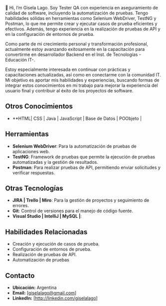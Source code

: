  👋 Hi, I’m Gisela Lago.
 Soy Tester QA con experiencia en aseguramiento de calidad de software, incluyendo la automatización de pruebas. Tengo habilidades sólidas en herramientas como Selenium WebDriver, TestNG y Postman, lo que me permite crear y ejecutar casos de prueba eficientes y efectivos.
Además, tengo experiencia en la realización de pruebas de API y en la configuración de entornos de prueba.

Como parte de mi crecimiento personal y transformación profesional, actualmente estoy avanzando exitosamente en la capacitación para convertirme en desarrollador Backend en el Inst. de Tecnologías -Educación IT-.

Estoy especialmente interesada en continuar con prácticas y capacitaciones actualizadas, así como en conectarme con la comunidad IT. Mi objetivo es aportar mis habilidades y experiencias, buscando formas de integrar estos conocimientos en mi trabajo para mejorar la experiencia del usuario final y contribuir al éxito de los proyectos de software.

## Otros Conocimientos

- **HTML| CSS | Java | JavaScript | Base de Datos | POObjeto | 


## Herramientas

- **Selenium WebDriver**: Para la automatización de pruebas de aplicaciones web.
- **TestNG**: Framework de pruebas que permite la ejecución de pruebas automatizadas y la gestión de resultados.
- **Postman**: Para realizar pruebas de API, permitiendo enviar solicitudes y verificar respuestas.

## Otras Tecnologías

- **JIRA | Trello | Miro**: Para la gestión de proyectos y seguimiento de errores.
- **Git**: Control de versiones para el manejo de código fuente.
- **Visual Studio | IntelliJ | MySQL |**: 

## Habilidades Relacionadas

- Creación y ejecución de casos de prueba.
- Configuración de entornos de prueba.
- Realización de pruebas de API.
- Automatización de pruebas


## Contacto

- **Ubicación:** Argentina
- **Email:** [giselalago@gmail.com]
- **LinkedIn:** [http://linkedin.com/giselalago]
